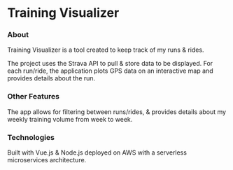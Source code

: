 # Training Visualizer

### About
Training Visualizer is a tool created to keep track of my runs & rides. 

The project uses the Strava API to pull & store data to be displayed. For each run/ride, the application plots GPS data on an interactive map
and provides details about the run.

### Other Features
The app allows for filtering between runs/rides, & provides details about my weekly training volume from week to week.

### Technologies
Built with Vue.js & Node.js deployed on AWS with a serverless microservices architecture.

